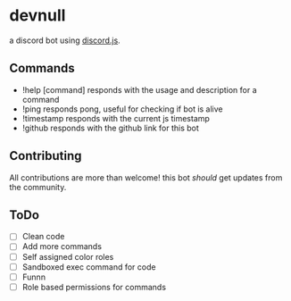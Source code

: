 # devnull

a discord bot using <a href="https://github.com/hydrabolt/discord.js/">discord.js</a>.

## Commands

- !help [command]     responds with the usage and description for a command
- !ping               responds pong, useful for checking if bot is alive
- !timestamp          responds with the current js timestamp
- !github             responds with the github link for this bot

## Contributing
All contributions are more than welcome!
this bot *should* get updates from the community.

## ToDo
- [ ] Clean code
- [ ] Add more commands
 - [ ] Self assigned color roles
 - [ ] Sandboxed exec command for code
 - [ ] Funnn
- [ ] Role based permissions for commands
